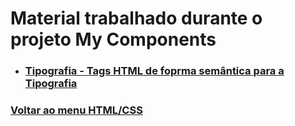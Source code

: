 # Material trabalhado durante o projeto My Components

- ### [Tipografia - Tags HTML de foprma semântica para a Tipografia](./tipografia.md)

### [Voltar ao menu HTML/CSS](../../readme-HTML.md)